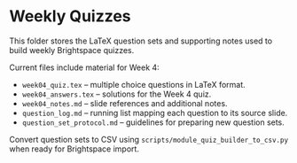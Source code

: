 # Weekly Quizzes

This folder stores the LaTeX question sets and supporting notes used to build weekly Brightspace quizzes.

Current files include material for Week&nbsp;4:

- `week04_quiz.tex` – multiple choice questions in LaTeX format.
- `week04_answers.tex` – solutions for the Week&nbsp;4 quiz.
- `week04_notes.md` – slide references and additional notes.
- `question_log.md` – running list mapping each question to its source slide.
- `question_set_protocol.md` – guidelines for preparing new question sets.

Convert question sets to CSV using `scripts/module_quiz_builder_to_csv.py` when ready for Brightspace import.

